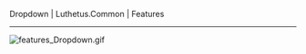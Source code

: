 Dropdown | Luthetus.Common | Features

---

![features_Dropdown.gif](../../Images/Gifs/features_Dropdown.gif)